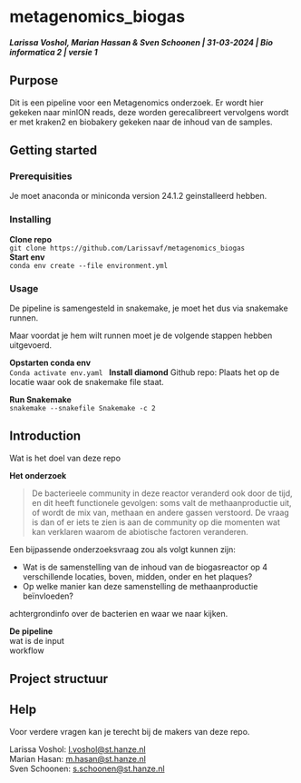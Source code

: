# metagenomics_biogas
##### Larissa Voshol, Marian Hassan & Sven Schoonen | 31-03-2024 | Bio informatica 2 | versie 1

## Purpose  
Dit is een pipeline voor een Metagenomics onderzoek. Er wordt hier gekeken naar minION reads, deze worden gerecalibreert vervolgens wordt er met kraken2 en biobakery gekeken naar de inhoud van de samples.

## Getting started

### Prerequisities  
Je moet anaconda or miniconda version 24.1.2 geinstalleerd hebben.

### Installing  
__Clone repo__  
`
git clone https://github.com/Larissavf/metagenomics_biogas
`  
__Start env__  
`
conda env create --file environment.yml
`  
### Usage
De pipeline is samengesteld in snakemake, je moet het dus via snakemake runnen. 

Maar voordat je hem wilt runnen moet je de volgende stappen hebben uitgevoerd.

__Opstarten conda env__  
`
Conda activate env.yaml 
`
__Install diamond__
Github repo:
Plaats het op de locatie waar ook de snakemake file staat.

__Run Snakemake__  
`
snakemake --snakefile Snakemake -c 2
`  

## Introduction  
Wat is het doel van deze repo  

__Het onderzoek__   

> De bacterieele community in deze reactor veranderd ook door de tijd, en dit heeft functionele gevolgen: soms valt de methaanproductie uit, of wordt de mix van, methaan en andere gassen verstoord. De vraag is dan of er iets te zien is aan de community op die momenten wat kan verklaren waarom de abiotische factoren veranderen.

Een bijpassende onderzoeksvraag zou als volgt kunnen zijn:

- ﻿﻿Wat is de samenstelling van de inhoud van de biogasreactor op 4 verschillende locaties, boven, midden, onder en het plaques?
- ﻿﻿Op welke manier kan deze samenstelling de methaanproductie beïnvloeden?

achtergrondinfo over de bacterien en waar we naar kijken.

__De pipeline__  
wat is de input  
workflow  

## Project structuur


## Help  
Voor verdere vragen kan je terecht bij de makers van deze repo.

Larissa Voshol: l.voshol@st.hanze.nl  
Marian Hasan: m.hasan@st.hanze.nl  
Sven Schoonen: s.schoonen@st.hanze.nl
